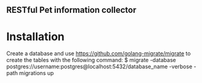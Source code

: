 ##  RESTful Pet information collector ##

# Installation
Create a database and use https://github.com/golang-migrate/migrate to create the tables with the following command:
$ migrate -database  postgres://username:postgres@localhost:5432/database_name  -verbose -path migrations up
